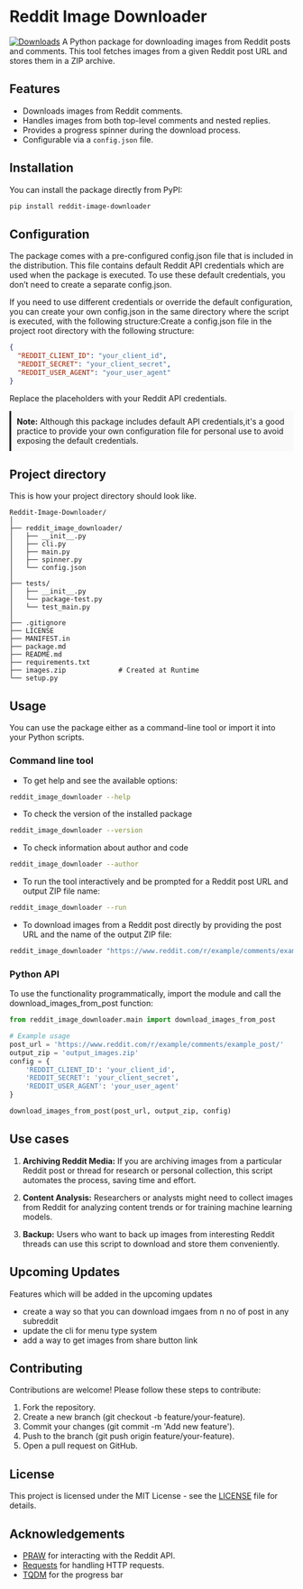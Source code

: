 # Reddit Image Downloader

[![Downloads](https://img.shields.io/pypi/dm/reddit-image-downloader)](https://pypi.org/project/reddit-image-downloader/)
A Python package for downloading images from Reddit posts and comments. This tool fetches images from a given Reddit post URL and stores them in a ZIP archive.

## Features

- Downloads images from Reddit comments.
- Handles images from both top-level comments and nested replies.
- Provides a progress spinner during the download process.
- Configurable via a `config.json` file.

## Installation

You can install the package directly from PyPI:

```bash
pip install reddit-image-downloader
```

## Configuration

The package comes with a pre-configured config.json file that is included in the distribution. This file contains default Reddit API credentials which are used when the package is executed. To use these default credentials, you don’t need to create a separate config.json.

If you need to use different credentials or override the default configuration, you can create your own config.json in the same directory where the script is executed, with the following structure:Create a config.json file in the project root directory with the following structure:

```json
{
  "REDDIT_CLIENT_ID": "your_client_id",
  "REDDIT_SECRET": "your_client_secret",
  "REDDIT_USER_AGENT": "your_user_agent"
}
```
Replace the placeholders with your Reddit API credentials.

<div style="border-left: 3px solid black; background-color: #f9f9f9; padding: 10px;">
    <strong>Note:</strong> Although this package includes default API credentials,it's a good practice to provide your own configuration file for personal use to avoid exposing the default credentials.
</div>


## Project directory

This is how your project directory should look like.

```plaintext
Reddit-Image-Downloader/
│
├── reddit_image_downloader/
│   ├── __init__.py
│   ├── cli.py
│   ├── main.py
│   ├── spinner.py
│   └── config.json
│   
├── tests/
│   ├── __init__.py
│   └── package-test.py
│   └── test_main.py 
│
├── .gitignore
├── LICENSE
├── MANIFEST.in
├── package.md
├── README.md
├── requirements.txt
├── images.zip             # Created at Runtime
└── setup.py
```

## Usage

You can use the package either as a command-line tool or import it into your Python scripts.

### Command line tool

- To get help and see the available options:
```bash
reddit_image_downloader --help 
```

- To check the version of the installed package
```bash
reddit_image_downloader --version
```

- To check information about author and code
```bash
reddit_image_downloader --author
```

- To run the tool interactively and be prompted for a Reddit post URL and output ZIP file name:
```bash
reddit_image_downloader --run
```

- To download images from a Reddit post directly by providing the post URL and the name of the output ZIP file:
```bash
reddit_image_downloader "https://www.reddit.com/r/example/comments/example_post/" "my_images.zip"
```

### Python API

To use the functionality programmatically, import the module and call the download_images_from_post function:

```python
from reddit_image_downloader.main import download_images_from_post

# Example usage
post_url = 'https://www.reddit.com/r/example/comments/example_post/'
output_zip = 'output_images.zip'
config = {
    'REDDIT_CLIENT_ID': 'your_client_id',
    'REDDIT_SECRET': 'your_client_secret',
    'REDDIT_USER_AGENT': 'your_user_agent'
}

download_images_from_post(post_url, output_zip, config)
```

## Use cases

1. **Archiving Reddit Media:** If you are archiving images from a particular Reddit post or thread for research or personal collection, this script automates the process, saving time and effort.

2. **Content Analysis:** Researchers or analysts might need to collect images from Reddit for analyzing content trends or for training machine learning models.

3. **Backup:** Users who want to back up images from interesting Reddit threads can use this script to download and store them conveniently.

## Upcoming Updates

Features which will be added in the upcoming updates

- create a way so that you can download imgaes from n no of post in any subreddit
- update the cli for menu type system
- add a way to get images from share button link

## Contributing

Contributions are welcome! Please follow these steps to contribute:

1. Fork the repository.
2. Create a new branch (git checkout -b feature/your-feature).
3. Commit your changes (git commit -m 'Add new feature').
4. Push to the branch (git push origin feature/your-feature).
5. Open a pull request on GitHub.

## License

This project is licensed under the MIT License - see the [LICENSE](LICENSE) file for details.

## Acknowledgements

- [PRAW](https://pypi.org/project/praw/) for interacting with the Reddit API.
- [Requests](https://pypi.org/project/requests/) for handling HTTP requests.
- [TQDM](https://pypi.org/project/tqdm/) for the progress bar
